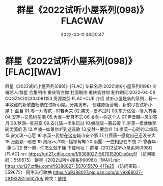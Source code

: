 ﻿---
title: 群星《2022试听小屋系列(098)》FLACWAV
date: 2022-04-11 08:20:47
categories: 新碟专辑、稀有等精品
tags: 国语流行
---
# 群星《2022试听小屋系列(098)》[FLAC][WAV]

群星《2022试听小屋系列(098)》[FLAC]
专辑名称:2022试听小屋系列(098)
专辑艺人:群星
合集制作:重庆钩住你
封面制作:重庆钩住你
制作时间:2022-04-08
CQGZN:202204081153
资源类型:FLAC+CUE
介绍
试听小屋是新的系列，将一年收藏的新歌曲归纳在试听小屋。分集发布，
创建原版营地，新歌尽在试听小屋！
曲目
01.零一九零贰--时若再来
02.笑天--爱不过时
03.东方依依--情人有毒
04.安萍--又见桃花泪
05.大度--爱目不忘
06.关剑--你这个人
07.尹昔眠--风尘寄月
08.梦涵--吴哥窟
09.安儿陈--半生已过
10.姚晓棠--暮云霄
11.李英--爱就像那碗孟婆的汤
12.卢喃--如果你听到这首歌
13.安静--要怎样
14.李英--心碎的二维码
15.安又琪--心愿
16.李英--我想在这座城市安个家
17.红蔷薇--感觉自己还没长大
18.张靓颖--暗恋
19.海阔vs卢喃--福禄鸳鸯
20.雨露--一曲相思在午夜
21.曾春年--撕心
22.贺一航--你怎么就不懂
下载地址：
群星《2022试听小屋系列(098)》[FLAC].rar: https://url27.ctfile.com/f/9388027-567015200-e8ce1f
（访问密码：559675）
群星《2022试听小屋系列(098)》[WAV].rar: https://url27.ctfile.com/f/9388027-567015570-417e25
（访问密码：559675）
网络流行歌曲
https://u9388027.pipipan.com/dir/9388027-29193281-b00759/
原文：[链接](https://blog.sina.com.cn/s/blog_1647c7e7601030wm6.html)